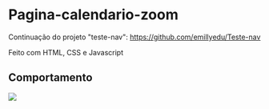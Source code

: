 # Pagina-calendario-zoom

Continuação do projeto "teste-nav": https://github.com/emillyedu/Teste-nav 

Feito com HTML, CSS e Javascript

## Comportamento

![](https://github.com/emillyedu/pagina-calendario-zoom/blob/main/assets/comportamento.gif)
